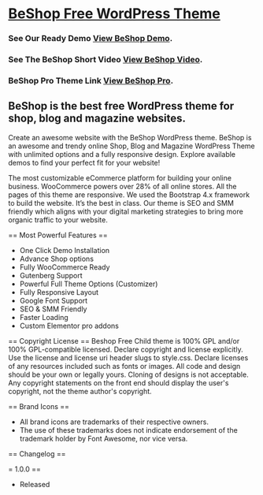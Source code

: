 # [BeShop Free WordPress Theme](https://wpthemespace.com/product/beshop/)
### See Our Ready Demo [View BeShop Demo](https://bspro.wpcolors.net/).
### See The BeShop Short Video [View BeShop Video](https://youtu.be/NvsdChC1zjI).
### BeShop Pro Theme Link [View BeShop Pro](https://wpthemespace.com/product/beshop/).

## BeShop is the best free WordPress theme for shop, blog and magazine websites. 
Create an awesome website with the BeShop WordPress theme.
BeShop is an awesome and trendy online Shop, Blog and Magazine WordPress Theme with unlimited options and a fully responsive design. Explore available demos to find your perfect fit for your website!

The most customizable eCommerce platform for building your online business. WooCommerce powers over 28% of all online stores. All the pages of this theme are responsive. We used the Bootstrap 4.x framework to build the website. It’s the best in class. Our theme is SEO and SMM friendly which aligns with your digital marketing strategies to bring more organic traffic to your website.

== Most Powerful Features ==
* One Click Demo Installation
* Advance Shop options
* Fully WooCommerce Ready
* Gutenberg Support
* Powerful Full Theme Options (Customizer)
* Fully Responsive Layout
* Google Font Support
* SEO & SMM Friendly
* Faster Loading
* Custom Elementor pro addons


== Copyright License ==
Beshop Free Child theme  is 100% GPL and/or 100% GPL-compatible licensed.
Declare copyright and license explicitly. Use the license and license uri header slugs to style.css.
Declare licenses of any resources included such as fonts or images.
All code and design should be your own or legally yours. Cloning of designs is not acceptable.
Any copyright statements on the front end should display the user's copyright, not the theme author's copyright.


== Brand Icons ==

* All brand icons are trademarks of their respective owners.
* The use of these trademarks does not indicate endorsement of the trademark holder by Font Awesome, nor vice versa.



== Changelog ==

= 1.0.0 ==
* Released


 
	
